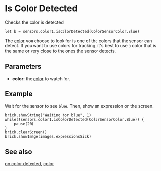 # Is Color Detected

Checks the color is detected

```sig
let b = sensors.color1.isColorDetected(ColorSensorColor.Blue)
```

The [color](/reference/sensors/color) you choose to look for is one of the colors that the sensor can detect. If you want to use colors for tracking, it's best to use a color that is the same or very close to the ones the sensor detects.

## Parameters

* **color**: the [color](/reference/sensors/color) to watch for.

## Example

Wait for the sensor to see ``blue``. Then, show an expression on the screen.

```blocks
brick.showString("Waiting for blue", 1)
while(!sensors.color1.isColorDetected(ColorSensorColor.Blue)) {
    pause(20)
}
brick.clearScreen()
brick.showImage(images.expressionsSick)
```

## See also

[on color detected](/reference/sensors/color-sensor/on-color-detected), [color](/reference/sensors/color)